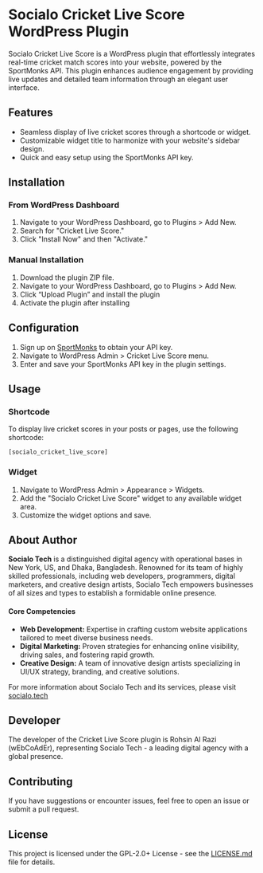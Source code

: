 # Socialo Cricket Live Score WordPress Plugin

Socialo Cricket Live Score is a WordPress plugin that effortlessly integrates real-time cricket match scores into your website, powered by the SportMonks API. This plugin enhances audience engagement by providing live updates and detailed team information through an elegant user interface.

## Features

- Seamless display of live cricket scores through a shortcode or widget.
- Customizable widget title to harmonize with your website's sidebar design.
- Quick and easy setup using the SportMonks API key.

## Installation

### From WordPress Dashboard

1. Navigate to your WordPress Dashboard, go to Plugins > Add New.
2. Search for "Cricket Live Score."
3. Click "Install Now" and then "Activate."

### Manual Installation

1. Download the plugin ZIP file.
2. Navigate to your WordPress Dashboard, go to Plugins > Add New.
3. Click “Upload Plugin” and install the plugin
4. Activate the plugin after installing

## Configuration

1. Sign up on [SportMonks](https://my.sportmonks.com/register) to obtain your API key.
2. Navigate to WordPress Admin > Cricket Live Score menu.
3. Enter and save your SportMonks API key in the plugin settings.

## Usage

### Shortcode

To display live cricket scores in your posts or pages, use the following shortcode:

```shortcode
[socialo_cricket_live_score]
```

### Widget

1. Navigate to WordPress Admin > Appearance > Widgets.
2. Add the "Socialo Cricket Live Score" widget to any available widget area.
3. Customize the widget options and save.


## About Author

**Socialo Tech** is a distinguished digital agency with operational bases in New York, US, and Dhaka, Bangladesh. Renowned for its team of highly skilled professionals, including web developers, programmers, digital marketers, and creative design artists, Socialo Tech empowers businesses of all sizes and types to establish a formidable online presence.

#### Core Competencies

- **Web Development:** Expertise in crafting custom website applications tailored to meet diverse business needs.
- **Digital Marketing:** Proven strategies for enhancing online visibility, driving sales, and fostering rapid growth.
- **Creative Design:** A team of innovative design artists specializing in UI/UX strategy, branding, and creative solutions.

For more information about Socialo Tech and its services, please visit [socialo.tech](https://socialo.tech/)

## Developer

The developer of the Cricket Live Score plugin is Rohsin Al Razi (wEbCoAdEr), representing Socialo Tech - a leading digital agency with a global presence.

## Contributing

If you have suggestions or encounter issues, feel free to open an issue or submit a pull request.

## License

This project is licensed under the GPL-2.0+ License - see the [LICENSE.md](LICENSE.md) file for details.